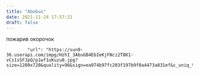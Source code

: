 ```yaml
---
title: "Abobus"
date: 2021-11-24 17:57:21
draft: false
---
```


пожарив окорочок

            "url": "https://sun9-36.userapi.com/impg/HzhI_3AbuGB4EbIeKjFNci2T8K1-vCs1sSFJpQ/p1wf1uKuzu8.jpg?size=1280x720&quality=96&sign=ea974b97fc203f197b9f8a4473a831ef&c_uniq_tag=xqVD_R8Uvs4wAjBAkoiMdOe4HiqQRzFEiVitxQ0PqCU&type=album",
